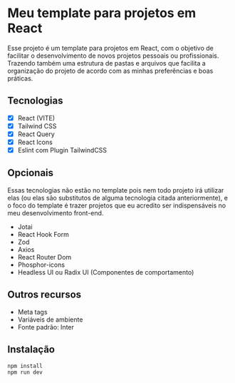 # Meu template para projetos em React

Esse projeto é um template para projetos em React, com o objetivo de facilitar o desenvolvimento de novos projetos pessoais ou profissionais. Trazendo também uma estrutura de pastas e arquivos que facilita a organização do projeto de acordo com as minhas preferências e boas práticas.

## Tecnologias

- [x] React (VITE)
- [x] Tailwind CSS
- [x] React Query
- [x] React Icons
- [x] Eslint com Plugin TailwindCSS

## Opcionais

Essas tecnologias não estão no template pois nem todo projeto irá utilizar elas (ou elas são substitutos de alguma tecnologia citada anteriormente), e o foco do template é trazer projetos que eu acredito ser indispensáveis no meu desenvolvimento front-end.

- Jotai
- React Hook Form
- Zod
- Axios
- React Router Dom
- Phosphor-icons
- Headless UI ou Radix UI (Componentes de comportamento)

## Outros recursos

- Meta tags
- Variáveis de ambiente
- Fonte padrão: Inter

## Instalação

```bash
npm install
npm run dev
```
